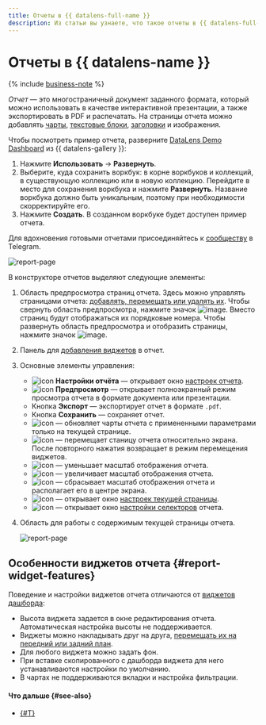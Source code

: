 ```yaml
---
title: Отчеты в {{ datalens-full-name }}
description: Из статьи вы узнаете, что такое отчеты в {{ datalens-full-name }} и ознакомитесь с особенностями виджетов отчета.
---
```


# Отчеты в {{ datalens-name }}


{% include [business-note](../../_includes/datalens/datalens-functionality-available-business-note.md) %}


_Отчет_ — это многостраничный документ заданного формата, который можно использовать в качестве интерактивной презентации, а также экспортировать в PDF и распечатать. На страницы отчета можно добавлять [чарты](../concepts/chart/index.md), [текстовые блоки](../dashboard/widget.md#text), [заголовки](../dashboard/widget.md#title) и изображения.

Чтобы посмотреть пример отчета, разверните [DataLens Demo Dashboard](https://datalens.ru/gallery/wcyljs3cf5mwi) из {{ datalens-gallery }}:
1. Нажмите **Использовать** → **Развернуть**.
1. Выберите, куда сохранить воркбук: в корне воркбуков и коллекций, в существующую коллекцию или в новую коллекцию. Перейдите в место для сохранения воркбука и нажмите **Развернуть**. Название воркбука должно быть уникальным, поэтому при необходимости скорректируйте его.
1. Нажмите **Создать**. В созданном воркбуке будет доступен пример отчета.

Для вдохновения готовыми отчетами присоединяйтесь к [сообществу](https://t.me/YandexDataLens/113821/117093) в Telegram.

![report-page](../../_assets/datalens/report/demo_report.png)

В конструкторе отчетов выделяют следующие элементы:

1. Область предпросмотра страниц отчета. Здесь можно управлять страницами отчета: [добавлять, перемещать или удалять их](./report-operations.md#report-pages). Чтобы свернуть область предпросмотра, нажмите значок ![image](../../_assets/console-icons/arrow-left-from-line.svg). Вместо страниц будут отображаться их порядковые номера. Чтобы развернуть область предпросмотра и отобразить страницы, нажмите значок ![image](../../_assets/console-icons/arrow-right-to-line.svg).
1. Панель для [добавления виджетов](./report-operations.md#add-widget) в отчет.
1. Основные элементы управления:

   * ![icon](../../_assets/console-icons/gear.svg) **Настройки отчёта** — открывает окно [настроек отчета](./report-operations.md#report-settings).
   * ![icon](../../_assets/console-icons/play.svg) **Предпросмотр** — открывает полноэкранный режим просмотра отчета в формате документа или презентации.
   * Кнопка **Экспорт** — экспортирует отчет в формате `.pdf`.
   * Кнопка **Сохранить** — сохраняет отчет.
   * ![icon](../../_assets/console-icons/arrows-rotate-right.svg) — обновляет чарты отчета с примененными параметрами только на текущей странице.
   * ![icon](../../_assets/console-icons/hand-stop.svg) — перемещает станицу отчета относительно экрана. После повторного нажатия возвращает в режим перемещения виджетов.
   * ![icon](../../_assets/console-icons/magnifier-minus.svg) — уменьшает масштаб отображения отчета.
   * ![icon](../../_assets/console-icons/magnifier-plus.svg) — увеличивает масштаб отображения отчета.
   * ![icon](../../_assets/console-icons/square-dashed.svg) — сбрасывает масштаб отображения отчета и располагает его в центре экрана.
   * ![icon](../../_assets/console-icons/gear.svg) — открывает окно [настроек текущей страницы](./report-operations.md#page-settings).
   * ![icon](../../_assets/console-icons/funnel.svg) — открывает окно [настройки селекторов](./report-operations.md#add-selector) отчета.

1. Область для работы с содержимым текущей страницы отчета.

   ![report-page](../../_assets/datalens/report/report-page.png)

## Особенности виджетов отчета {#report-widget-features}

Поведение и настройки виджетов отчета отличаются от [виджетов дашборда](../dashboard/widget.md):

* Высота виджета задается в окне редактирования отчета. Автоматическая настройка высоты не поддерживается.
* Виджеты можно накладывать друг на друга, [перемещать их на передний или задний план](./report-operations.md#move-widget-front-or-back).
* Для любого виджета можно задать фон.
* При вставке скопированного с дашборда виджета для него устанавливаются настройки по умолчанию.
* В чартах не поддерживаются вкладки и настройка фильтрации.

#### Что дальше {#see-also}

* [{#T}](./report-operations.md)
